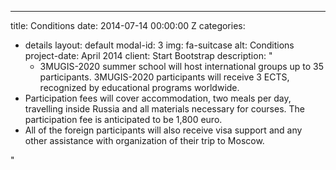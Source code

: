 ---
title: Conditions
date: 2014-07-14 00:00:00 Z
categories:
- details
layout: default
modal-id: 3
img: fa-suitcase
alt: Conditions
project-date: April 2014
client: Start Bootstrap
description:  "<ul style="text-align:left"><li>3MUGIS-2020 summer school will host international groups up to 35 participants. 3MUGIS-2020 participants will receive 3 ECTS, recognized by educational programs worldwide.
 </li><li>Participation fees will cover accommodation, two meals per day, travelling inside Russia and all materials necessary for courses. The participation fee is anticipated to be 1,800 euro. </li>
 <li>All of the foreign participants will also receive visa support and any other assistance with organization of their trip to Moscow.</li></ul>"




